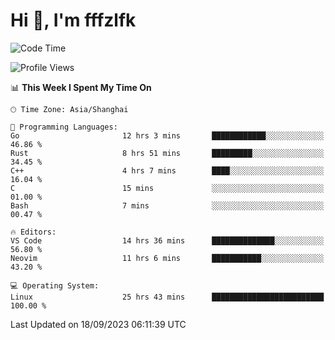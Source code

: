# Hi 👋, I'm fffzlfk

<!--START_SECTION:waka-->
![Code Time](http://img.shields.io/badge/Code%20Time-423%20hrs%2041%20mins-blue)

![Profile Views](http://img.shields.io/badge/Profile%20Views-0-blue)

📊 **This Week I Spent My Time On** 

```text
🕑︎ Time Zone: Asia/Shanghai

💬 Programming Languages: 
Go                       12 hrs 3 mins       ████████████░░░░░░░░░░░░░   46.86 % 
Rust                     8 hrs 51 mins       █████████░░░░░░░░░░░░░░░░   34.45 % 
C++                      4 hrs 7 mins        ████░░░░░░░░░░░░░░░░░░░░░   16.04 % 
C                        15 mins             ░░░░░░░░░░░░░░░░░░░░░░░░░   01.00 % 
Bash                     7 mins              ░░░░░░░░░░░░░░░░░░░░░░░░░   00.47 % 

🔥 Editors: 
VS Code                  14 hrs 36 mins      ██████████████░░░░░░░░░░░   56.80 % 
Neovim                   11 hrs 6 mins       ███████████░░░░░░░░░░░░░░   43.20 % 

💻 Operating System: 
Linux                    25 hrs 43 mins      █████████████████████████   100.00 % 
```


 Last Updated on 18/09/2023 06:11:39 UTC
<!--END_SECTION:waka-->
